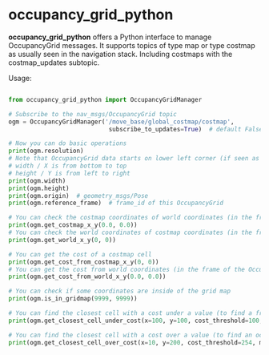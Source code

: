 # occupancy_grid_python

**occupancy_grid_python** offers a Python interface to manage OccupancyGrid messages. It supports topics of type map or type costmap as usually seen in the navigation stack. Including costmaps with the costmap_updates subtopic.

Usage:

```python

from occupancy_grid_python import OccupancyGridManager

# Subscribe to the nav_msgs/OccupancyGrid topic
ogm = OccupancyGridManager('/move_base/global_costmap/costmap',
                            subscribe_to_updates=True)  # default False

# Now you can do basic operations
print(ogm.resolution)
# Note that OccupancyGrid data starts on lower left corner (if seen as an image)
# width / X is from bottom to top
# height / Y is from left to right
print(ogm.width)
print(ogm.height)
print(ogm.origin)  # geometry_msgs/Pose
print(ogm.reference_frame)  # frame_id of this OccupancyGrid

# You can check the costmap coordinates of world coordinates (in the frame of the OccupancyGrid)
print(ogm.get_costmap_x_y(0.0, 0.0))
# You can check the world coordinates of costmap coordinates (in the frame of the OccupancyGrid)
print(ogm.get_world_x_y(0, 0))

# You can get the cost of a costmap cell
print(ogm.get_cost_from_costmap_x_y(0, 0))
# You can get the cost from world coordinates (in the frame of the OccupancyGrid)
print(ogm.get_cost_from_world_x_y(0.0, 0.0))

# You can check if some coordinates are inside of the grid map
print(ogm.is_in_gridmap(9999, 9999))

# You can find the closest cell with a cost under a value (to find a free cell for example)
print(ogm.get_closest_cell_under_cost(x=100, y=100, cost_threshold=100, max_radius=4))

# You can find the closest cell with a cost over a value (to find an occupied cell for example)
print(ogm.get_closest_cell_over_cost(x=10, y=200, cost_threshold=254, max_radius=8))

```